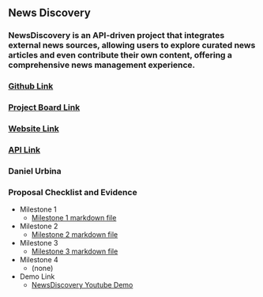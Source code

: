 ## News Discovery
### NewsDiscovery is an API-driven project that integrates external news sources, allowing users to explore curated news articles and even contribute their own content, offering a comprehensive news management experience.
### [Github Link](https://github.com/danielxurbina/du35-IT202-450/tree/prod/public_html/Project)
### [Project Board Link](https://github.com/users/danielxurbina/projects/2)
### [Website Link](https://du35-prod.herokuapp.com/Project)
### [API Link](https://rapidapi.com/algodom-media-algodom-media-default/api/newsdata2/details)
### Daniel Urbina

 
 
### Proposal Checklist and Evidence

- Milestone 1
  - [Milestone 1 markdown file](https://github.com/danielxurbina/du35-IT202-450/blob/Milestone1/public_html/Project/milestone1.md)
- Milestone 2
  - [Milestone 2 markdown file](https://github.com/danielxurbina/du35-IT202-450/blob/Milestone2/public_html/milestone2.md)
- Milestone 3
  - [Milestone 3 markdown file](https://github.com/danielxurbina/du35-IT202-450/blob/Milestone3/public_html/milestone3.md)
- Milestone 4
  - (none)
- Demo Link
  - [NewsDiscovery Youtube Demo](https://www.youtube.com/watch?v=9RA_UZhssyI)
